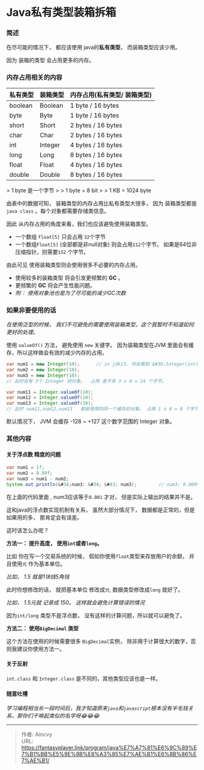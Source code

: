 # Java私有类型装箱拆箱




### 简述

在尽可能的情况下， 都应该使用 java的**私有类型**， 而装箱类型应该少用。

因为 装箱的类型 会占用更多的内存。



### 内存占用相关的内容

| 私有类型 | 装箱类型 | 内存占用(私有类型/ 装箱类型) |
| -------- | -------- | :--------------------------- |
| boolean  | Boolean  | 1 byte / 16 bytes            |
| byte     | Byte     | 1 byte / 16 bytes            |
| short    | Short    | 2 bytes / 16 bytes           |
| char     | Char     | 2 bytes / 16 bytes           |
| int      | Integer  | 4 bytes / 16 bytes           |
| long     | Long     | 8 bytes / 16 bytes           |
| float    | Float    | 4 bytes / 16 bytes           |
| double   | Double   | 8 bytes / 16 bytes           |

&gt; 1 byte 是一个字节 
&gt;
&gt; 1 byte = 8 bit
&gt;
&gt; 1 KB = 1024 byte

由表中的数据可知， 装箱类型的内存占用比私有类型大很多， 因为 装箱类型都是 `java class` 。每个对象都需要存储类信息。 

因此 从内存占用的角度来看，我们也应该避免使用装箱类型。 

- 一个数组 `float[5]` 只会占用 `32`个字节
- 一个数组`Float[5]` (全部都是非null对象) 则会占用`112`个字节。 如果是64位非压缩指针，则需要`152` 个字节。

由此可见 使用装箱类型则会使用很多不必要的内存占用。

- 使用较多的装箱类型 将会引发更频繁的 **GC** 。
- 更频繁的 **GC** 将会产生性能问题。 
- *附： 使用对象池也是为了尽可能的减少GC次数*



### 如果非要使用的话

*在使用泛型的时候， 我们不可避免的需要使用装箱类型，这个我暂时不知道如何更好的处理。*



使用 `valueOf()` 方法， 避免使用 `new` 关键字。  因为装箱类型在JVM 里面会有缓存，所以这样做会有效的减少内存的占用。

```java
var num1 = new Integer(10);      // in jdk13, 你会看到 &#39;Integer(int)&#39; is deprecated  这样的说明， 并且会建议你 使用 valueOf(x) 方法
var num2 = new Integer(10);     
var num3 = new Integer(10); 
// 此时会有 3个 Integer 的对象。  占用 差不多 3 x 8 = 24 个字节。

var num11 = Integer.valueOf(10);  
var num12 = Integer.valueOf(10);  
var num13 = Integer.valueOf(10);  
// 此时 num11,num12,num13   都是使用的同一个缓存的对象。 占用 1 x 8 = 8 个字节
```

默认情况下， JVM 会缓存 -128 ~ &#43;127 这个数字范围的 Integer 对象。



### 其他内容

#### 关于浮点数 精度的问题

```java
var num1 = 1f;
var num2 = 0.99f;
var num3 = num1 - num2;
System.out.println(&#34;num3: &#34; &#43; num3);        // num3: 0.00999999
```

在上面的代码里面 , num3应该等于`0.001` 才对， 但是实际上输出的结果并不是。

这和java的浮点数实现机制有关系， 虽然大部分情况下， 数据都是正常的，但是如果用的多， 那肯定会有误差。

这时该怎么办呢？ 

**方法一： 提升高度， 使用`int`或者`long`。**

比如 你在写一个交易系统的时候， 假如你使用`float`类型来存放用户的余额， 并且使用`元` 作为基本单位。 

*比如， 1.5  就是1块钱5角钱*

此时你想修改的话， 就把基本单位 修改成`分`, 数据类型修改成`long` 就好了。

*比如， 1.5元就 记录成 150。 这样就会避免计算错误的情况*

因为`int/long` 类型不是浮点数， 没有这样的计算问题，所以就可以避免了。 

**方法二： 使用`BigDecimal` 类型**

这个方法在使用的时候需要很多 `BigDecimal`实例， 除非用于计算很大的数字，否则我建议你使用方法一。 



#### 关于反射

`int.class` 和 `Integer.class` 是不同的，其他类型应该也是一样。 



#### 随意吐槽

*学习编程相当长一段时间后，我才知道原来`java`和`javascript`根本没有半毛钱关系，那你们干嘛起类似的名字呀😂😂😂*









---

> 作者: Aincvy  
> URL: https://fantasyplayer.link/program/java%E7%A7%81%E6%9C%89%E7%B1%BB%E5%9E%8B%E8%A3%85%E7%AE%B1%E6%8B%86%E7%AE%B1/  

